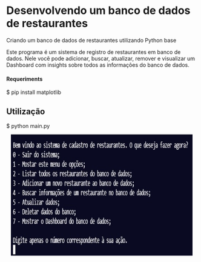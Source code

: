 # Desenvolvendo um banco de dados de restaurantes
Criando um banco de dados de restaurantes utilizando Python base

Este programa é um sistema de registro de restaurantes em banco de dados. Nele você pode adicionar, buscar, atualizar, remover e visualizar um Dashboard com insights sobre todos as informações do banco de dados.

#### Requeriments

$ pip install matplotlib


## Utilização

$ python main.py

<p align="center">
<img width="480" height="320" src="menu.jpeg">
